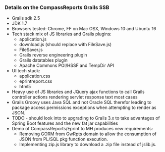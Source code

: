### Details on the CompassReports Grails SSB
* Grails sdk 2.5
* JDK 1.7
* Browsers tested: Chrome, FF on Mac OSX, Windows 10 and Ubuntu 16
* Tech stack mix of JS libraries and Grails plugins:
    * application.js
    * download.js (should replace with FileSave.js)
    * FileSaver.js
    * Grails reverse engineering plugin
    * Grails datatables plugin
    * Apache Commons POI/HSSF and TempDir API
* UI tech stack:
    * application.css
    * eprintreport.css
    * html5
* Heavy use of JS libraries and JQuery ajax functions to call Grails controller actions rendering servlet response text
most cases
* Grails Groovy uses Java SQL and not Oracle SQL therefor leading to package access permissions exceptions when attempting to render as JSON.
* TODO - should look into to upgrading to Grails 3.x to take advantages of Spring Boot features and the new fat jar
capabilities
* Demo of CompassReports/Eprint to MH produces new requirements:
    * Removing GORM from GwRpts domain to allow the consumption of JSON from PL/SQL pkg function execution.
    * Implementing zip.js library to download a .zip file instead of jslib.js.